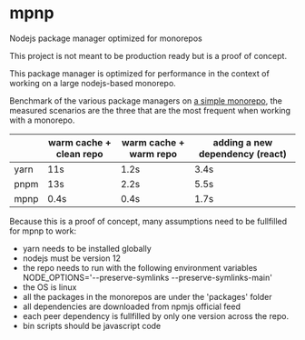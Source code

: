 # mpnp
Nodejs package manager optimized for monorepos

This project is not meant to be production ready but is a proof of concept.

This package manager is optimized for performance in the context of working on a large nodejs-based monorepo.

Benchmark of the various package managers on [a simple monorepo](https://github.com/VincentBailly/TypeScriptMonoRepo/tree/hackathon), the measured scenarios are the three that are the most frequent when working with a monorepo.

|        |  warm cache + clean repo | warm cache + warm repo | adding a new dependency (react) |
| ------ | ------------------------ | ---------------------- | ----------------------- |
| yarn   | 11s                       | 1.2s                   | 3.4s                      |
| pnpm   | 13s                      | 2.2s                   | 5.5s                      |
| mpnp   | 0.4s                     | 0.4s                   | 1.7s                    |


Because this is a proof of concept, many assumptions need to be fullfilled for mpnp to work:
- yarn needs to be installed globally
- nodejs must be version 12
- the repo needs to run with the following environment variables
  NODE_OPTIONS='--preserve-symlinks --preserve-symlinks-main'
- the OS is linux
- all the packages in the monorepos are under the 'packages' folder
- all dependencies are downloaded from npmjs official feed
- each peer dependency is fullfilled by only one version across the repo.
- bin scripts should be javascript code

